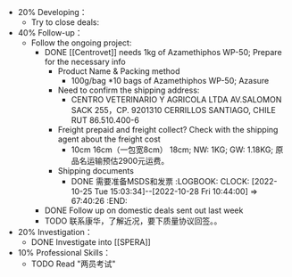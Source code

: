 - 20% Developing：
	- Try to close deals:
- 40% Follow-up：
	- Follow the ongoing project:
		- DONE [[Centrovet]] needs 1kg of Azamethiphos WP-50; Prepare for the necessary info
			- Product Name & Packing method
				- 100g/bag *10 bags of Azamethiphos WP-50; Azasure
			- Need to confirm the shipping address:
				- CENTRO VETERINARIO Y AGRICOLA LTDA
				  AV.SALOMON SACK 255，CP. 9201310 CERRILLOS SANTIAGO, CHILE
				  RUT 86.510.400-6
			- Freight prepaid and freight collect? Check with the shipping agent about the freight cost
				- 10cm 16cm（一包宽8cm） 18cm; NW: 1KG; GW: 1.18KG; 原品名运输预估2900元运费。
			- Shipping documents
				- DONE 需要准备MSDS和发票
				  :LOGBOOK:
				  CLOCK: [2022-10-25 Tue 15:03:34]--[2022-10-28 Fri 10:44:00] =>  67:40:26
				  :END:
		- DONE Follow up on domestic deals sent out last week
		- TODO 联系康华，了解近况，要下质量协议回签。。
- 20% Investigation：
	- DONE Investigate into [[SPERA]]
- 10% Professional Skills：
	- TODO Read "两员考试"
